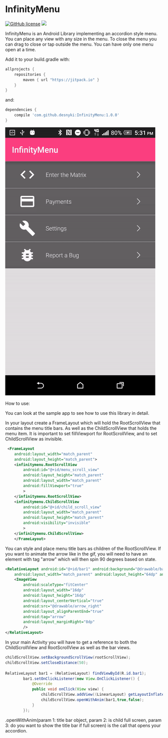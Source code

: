 # InfinityMenu

[![GitHub license](https://img.shields.io/github/license/dcendents/android-maven-gradle-plugin.svg)](http://www.apache.org/licenses/LICENSE-2.0.html)
[![](https://jitpack.io/v/desnyki/InfinityMenu.svg)](https://jitpack.io/#desnyki/InfinityMenu)

InfinityMenu is an Android Library implementing an accordion style menu. You can place any view with any size in the menu. To close the menu you can drag to close or tap outside the menu. You can have only one menu open at a time.

Add it to your build.gradle with:
```gradle
allprojects {
    repositories {
        maven { url "https://jitpack.io" }
    }
}
```
and:

```gradle
dependencies {
    compile 'com.github.desnyki:InfinityMenu:1.0.0'
}
```

![Demo][1]

How to use:

You can look at the sample app to see how to use this library in detail.

In your layout create a FrameLayout which will hold the RootScrollView that contains the menu title bars. As well as the ChildScrollView that holds the menu item. It is important to set fillViewport for RootScrollView, and to set ChildScrollView as invisible.

```xml
 <FrameLayout
    android:layout_width="match_parent"
    android:layout_height="match_parent">
    <infinitymenu.RootScrollView
        android:id="@+id/menu_scroll_view"
        android:layout_height="match_parent"
        android:layout_width="match_parent"
        android:fillViewport="true"
        >
	</infinitymenu.RootScrollView>
	<infinitymenu.ChildScrollView
        android:id="@+id/child_scroll_view"
        android:layout_width="match_parent"
        android:layout_height="match_parent"
        android:visibility="invisible"
        >
    </infinitymenu.ChildScrollView>
    </FrameLayout>
```

You can style and place menu title bars as children of the RootScrollView. If you want to animate the arrow like in the gif, you will need to have an element with tag "arrow" which will then spin 90 degrees based on state.

``` xml
<RelativeLayout android:id="@+id/bar1" android:background="@drawable/bar"
    android:layout_width="match_parent" android:layout_height="64dp" android:orientation="horizontal">           
    <ImageView
        android:scaleType="fitCenter"
        android:layout_width="16dp"
        android:layout_height="16dp"
        android:layout_centerVertical="true"
        android:src="@drawable/arrow_right"
        android:layout_alignParentEnd="true"
        android:tag="arrow"
        android:layout_marginRight="8dp"
        />
</RelativeLayout>

```
In your main Activity you will have to get a reference to both the ChildScrollView and RootScrollView as well as the bar views.

```java
childScrollView.setBackgroundScrollView(rootScrollView);
childScrollView.setCloseDistance(50);

RelativeLayout bar1 = (RelativeLayout) findViewById(R.id.bar1);
        bar1.setOnClickListener(new View.OnClickListener() {
            @Override
            public void onClick(View view) {
                childScrollView.addView((LinearLayout) getLayoutInflater().inflate(R.layout.my_menu_item, null), 0, new ViewGroup.LayoutParams(ViewGroup.LayoutParams.MATCH_PARENT, ViewGroup.LayoutParams.WRAP_CONTENT));
                childScrollView.openWithAnim(bar1,true,false);
            }
        });
```

.openWithAnim(param 1: title bar object, param 2: is child full screen, param 3: do you want to show the title bar if full screen) is the call that opens your accordion. 

[1]: ./art/demo.gif